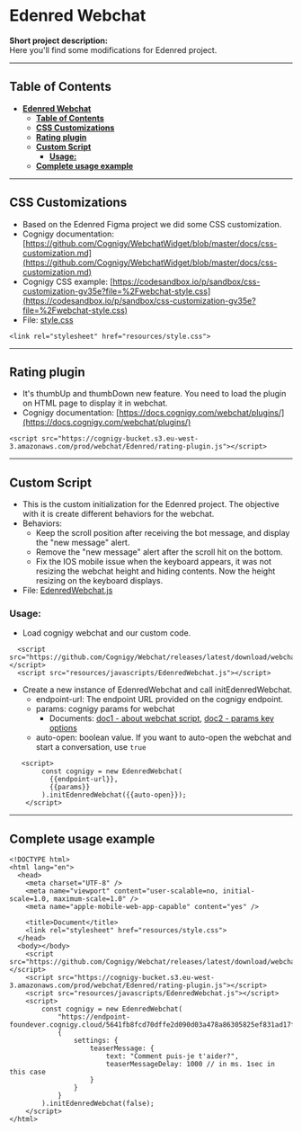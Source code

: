 # **Edenred Webchat**

**Short project description:**  
Here you'll find some modifications for Edenred project.

---

## **Table of Contents**
- [**Edenred Webchat**](#edenred-webchat)
  - [**Table of Contents**](#table-of-contents)
  - [**CSS Customizations**](#css-customizations)
  - [**Rating plugin**](#rating-plugin)
  - [**Custom Script**](#custom-script)
    - [**Usage:**](#usage)
  - [**Complete usage example**](#complete-usage-example)

---

## **CSS Customizations**
- Based on the Edenred Figma project we did some CSS customization.
- Cognigy documentation: [https://github.com/Cognigy/WebchatWidget/blob/master/docs/css-customization.md](https://github.com/Cognigy/WebchatWidget/blob/master/docs/css-customization.md)
- Cognigy CSS example: [https://codesandbox.io/p/sandbox/css-customization-gv35e?file=%2Fwebchat-style.css](https://codesandbox.io/p/sandbox/css-customization-gv35e?file=%2Fwebchat-style.css)
- File: [style.css](resources/style.css)

```
<link rel="stylesheet" href="resources/style.css">
```

---

## **Rating plugin**
- It's thumbUp and thumbDown new feature. You need to load the plugin on HTML page to display it in webchat.
- Cognigy documentation: [https://docs.cognigy.com/webchat/plugins/](https://docs.cognigy.com/webchat/plugins/)

```
<script src="https://cognigy-bucket.s3.eu-west-3.amazonaws.com/prod/webchat/Edenred/rating-plugin.js"></script>
```

---

## **Custom Script**
- This is the custom initialization for the Edenred project. The objective with it is create different behaviors for the webchat.
- Behaviors:
  - Keep the scroll position after receiving the bot message, and display the "new message" alert.
  - Remove the "new message" alert after the scroll hit on the bottom.
  - Fix the IOS mobile issue when the keyboard appears, it was not resizing the webchat height and hiding contents. Now the height resizing on the keyboard displays.
- File: [EdenredWebchat.js](resources/javascripts/EdenredWebchat.js)

### **Usage:**
- Load cognigy webchat and our custom code.
```
  <script src="https://github.com/Cognigy/Webchat/releases/latest/download/webchat.js"></script>
  <script src="resources/javascripts/EdenredWebchat.js"></script>
```
- Create a new instance of EdenredWebchat and call initEdenredWebchat.
  - endpoint-url: The endpoint URL provided on the cognigy endpoint.
  - params: cognigy params for webchat
    - Documents: [doc1 - about webchat script](https://github.com/Cognigy/Webchat/blob/main/docs/webchat-api.md), [doc2 - params key options](https://github.com/Cognigy/Webchat/blob/main/docs/embedding.md#endpoint-settings)
  - auto-open: boolean value. If you want to auto-open the webchat and start a conversation, use `true`
```
   <script>
        const cognigy = new EdenredWebchat(
          {{endpoint-url}},
          {{params}}
        ).initEdenredWebchat({{auto-open}});
    </script>
```

---

## **Complete usage example**

```
<!DOCTYPE html>
<html lang="en">
  <head>
    <meta charset="UTF-8" />
    <meta name="viewport" content="user-scalable=no, initial-scale=1.0, maximum-scale=1.0" />
    <meta name="apple-mobile-web-app-capable" content="yes" />

    <title>Document</title>
    <link rel="stylesheet" href="resources/style.css">
  </head>
  <body></body>
    <script src="https://github.com/Cognigy/Webchat/releases/latest/download/webchat.js"></script>
    <script src="https://cognigy-bucket.s3.eu-west-3.amazonaws.com/prod/webchat/Edenred/rating-plugin.js"></script>
    <script src="resources/javascripts/EdenredWebchat.js"></script>
    <script>
        const cognigy = new EdenredWebchat(
            "https://endpoint-foundever.cognigy.cloud/5641fb8fcd70dffe2d090d03a478a86305825ef831ad17f8259b612ce179a616",
            {
                settings: {
                    teaserMessage: {
                        text: "Comment puis-je t'aider?",
                        teaserMessageDelay: 1000 // in ms. 1sec in this case
                    }
                }
            }
        ).initEdenredWebchat(false);
    </script>
</html>
```
